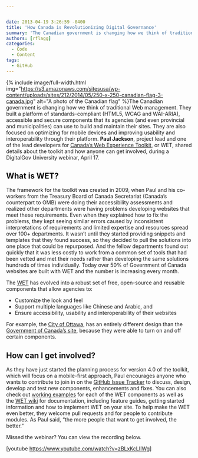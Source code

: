 ```yaml
---


date: 2013-04-19 3:26:59 -0400
title: 'How Canada is Revolutionizing Digital Governance'
summary: 'The Canadian government is changing how we think of traditional Web management. They built a platform of standards-compliant (HTML5, WCAG and WAI-ARIA), accessible and secure components that its agencies (and even provincial and municipalities) can use to build and maintain their sites. They are also focused on'
authors: [rflagg]
categories:
  - Code
  - Content
tags:
  - GitHub
---
```



{% include image/full-width.html img="https://s3.amazonaws.com/sitesusa/wp-content/uploads/sites/212/2014/05/250-x-250-canadian-flag-3-canada.jpg" alt="A photo of the Canadian flag" %}The Canadian government is changing how we think of traditional Web management. They built a platform of standards-compliant (HTML5, WCAG and WAI-ARIA), accessible and secure components that its agencies (and even provincial and municipalities) can use to build and maintain their sites. They are also focused on optimizing for mobile devices and improving usability and interoperability through their platform. **Paul Jackson**, project lead and one of the lead developers for [Canada’s Web Experience Toolkit](http://wet-boew.github.io/v4.0-ci/index-en.html), or WET, shared details about the toolkit and how anyone can get involved, during a DigitalGov University webinar, April 17.

## <span style="color: #000000">What is WET?</span>

The framework for the toolkit was created in 2009, when Paul and his co-workers from the Treasury Board of Canada Secretariat (Canada’s counterpart to OMB) were doing their accessibility assessments and realized other departments were having problems developing websites that meet these requirements. Even when they explained how to fix the problems, they kept seeing similar errors caused by inconsistent interpretations of requirements and limited expertise and resources spread over 100+ departments. It wasn’t until they started providing snippets and templates that they found success, so they decided to pull the solutions into one place that could be repurposed. And the fellow departments found out quickly that it was less costly to work from a common set of tools that had been vetted and met their needs rather than developing the same solutions hundreds of times individually. Today over 50% of Government of Canada websites are built with WET and the number is increasing every month.
  
The [WET](http://www.tbs-sct.gc.ca/ws-nw/wa-aw/wet-boew/index-eng.asp) has evolved into a robust set of free, open-source and reusable components that allow agencies to:

  * Customize the look and feel
  * Support multiple languages like Chinese and Arabic, and
  * Ensure accessibility, usability and interoperability of their websites

For example, the [City of Ottawa](http://ottawa.ca/en), has an entirely different design than the [Government of Canada’s site](http://www.canada.ca/en/index.html), because they were able to turn on and off certain components.

## How can I get involved?

As they have just started the planning process for version 4.0 of the toolkit, which will focus on a mobile-first approach, Paul encourages anyone who wants to contribute to join in on the [GitHub Issue Tracker](https://github.com/wet-boew/wet-boew/issues) to discuss, design, develop and test new components, enhancements and fixes. You can also check out [working examples](http://wet-boew.github.io/wet-boew/demos/index-en.html) for each of the WET components as well as the [WET wiki](https://github.com/wet-boew/wet-boew/wiki) for documentation, including feature guides, getting started information and how to implement WET on your site. To help make the WET even better, they welcome pull requests and for people to contribute modules. As Paul said, “the more people that want to get involved, the better.”

Missed the webinar? You can view the recording below.

[youtube https://www.youtube.com/watch?v=zBLxKcLIIWg]
